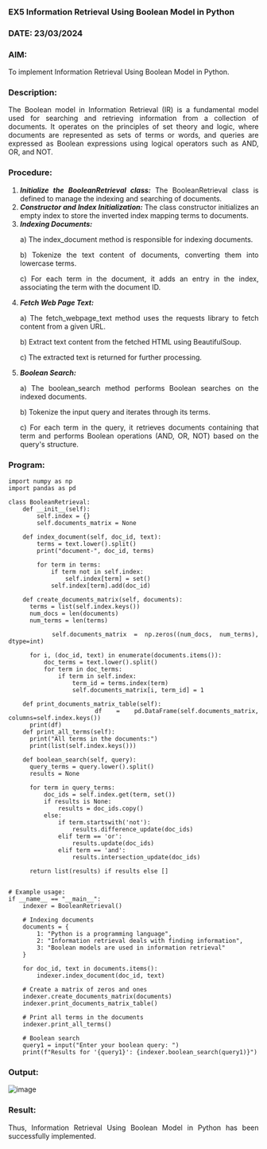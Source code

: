 ### EX5 Information Retrieval Using Boolean Model in Python
### DATE: 23/03/2024
### AIM: 
To implement Information Retrieval Using Boolean Model in Python.
### Description:
<div align = "justify">
The Boolean model in Information Retrieval (IR) is a fundamental model used for searching and retrieving information from a collection of documents. It operates on the principles of set theory and logic, where documents are represented as sets of terms or words, and queries are expressed as Boolean expressions using logical operators such as AND, OR, and NOT.
  
### Procedure:
1. ***Initialize the BooleanRetrieval class:*** The BooleanRetrieval class is defined to manage the indexing and searching of documents.
2. ***Constructor and Index Initialization:*** The class constructor initializes an empty index to store the inverted index mapping terms to documents.
3. ***Indexing Documents:***
    <p> a) The index_document method is responsible for indexing documents.
    <p> b) Tokenize the text content of documents, converting them into lowercase terms.
    <p> c) For each term in the document, it adds an entry in the index, associating the term with the document ID. </p>
4. ***Fetch Web Page Text:***
    <p>a) The fetch_webpage_text method uses the requests library to fetch content from a given URL.
    <p>b) Extract text content from the fetched HTML using BeautifulSoup.
    <p>c) The extracted text is returned for further processing.
5. ***Boolean Search:***
    <p>a) The boolean_search method performs Boolean searches on the indexed documents.
    <p>b) Tokenize the input query and iterates through its terms.
    <p>c) For each term in the query, it retrieves documents containing that term and performs Boolean operations (AND, OR, NOT) based on the query's structure.

### Program:

```
import numpy as np
import pandas as pd

class BooleanRetrieval:
    def __init__(self):
        self.index = {}
        self.documents_matrix = None

    def index_document(self, doc_id, text):
        terms = text.lower().split()
        print("document-", doc_id, terms)

        for term in terms:
            if term not in self.index:
                self.index[term] = set()
            self.index[term].add(doc_id)

    def create_documents_matrix(self, documents):
      terms = list(self.index.keys())
      num_docs = len(documents)
      num_terms = len(terms)

      self.documents_matrix = np.zeros((num_docs, num_terms), dtype=int)

      for i, (doc_id, text) in enumerate(documents.items()):
          doc_terms = text.lower().split()
          for term in doc_terms:
              if term in self.index:
                  term_id = terms.index(term)
                  self.documents_matrix[i, term_id] = 1

    def print_documents_matrix_table(self):
      df = pd.DataFrame(self.documents_matrix, columns=self.index.keys())
      print(df)
    def print_all_terms(self):
      print("All terms in the documents:")
      print(list(self.index.keys()))

    def boolean_search(self, query):
      query_terms = query.lower().split()
      results = None

      for term in query_terms:
          doc_ids = self.index.get(term, set())
          if results is None:
              results = doc_ids.copy()
          else:
              if term.startswith('not'):
                  results.difference_update(doc_ids)
              elif term == 'or':
                  results.update(doc_ids)
              elif term == 'and':
                  results.intersection_update(doc_ids)

      return list(results) if results else []


# Example usage:
if __name__ == "__main__":
    indexer = BooleanRetrieval()

    # Indexing documents
    documents = {
        1: "Python is a programming language",
        2: "Information retrieval deals with finding information",
        3: "Boolean models are used in information retrieval"
    }

    for doc_id, text in documents.items():
        indexer.index_document(doc_id, text)

    # Create a matrix of zeros and ones
    indexer.create_documents_matrix(documents)
    indexer.print_documents_matrix_table()

    # Print all terms in the documents
    indexer.print_all_terms()

    # Boolean search
    query1 = input("Enter your boolean query: ")
    print(f"Results for '{query1}': {indexer.boolean_search(query1)}")
```
### Output:
![image](https://github.com/NITHISHKUMAR-P/WDM_EXP5/assets/93427017/5badd4b3-9fa1-46b2-9290-37c81b8d03d1)

### Result:
Thus, Information Retrieval Using Boolean Model in Python has been successfully implemented.
